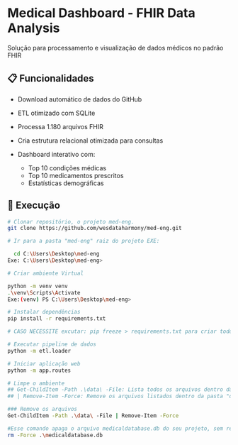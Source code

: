 # Medical Dashboard - FHIR Data Analysis
Solução para processamento e visualização de dados médicos no padrão FHIR

## 📋 Funcionalidades
- Download automático de dados do GitHub
- ETL otimizado com SQLite
 - Processa 1.180 arquivos FHIR
 - Cria estrutura relacional otimizada para consultas

- Dashboard interativo com:
  - Top 10 condições médicas
  - Top 10 medicamentos prescritos
  - Estatísticas demográficas

## 🚀 Execução
```bash
# Clonar repositório, o projeto med-eng.
git clone https://github.com/wesdataharmony/med-eng.git

# Ir para a pasta "med-eng" raiz do projeto EXE:

  cd C:\Users\Desktop\med-eng
Exe: C:\Users\Desktop\med-eng> 

# Criar ambiente Virtual

python -m venv venv
.\venv\Scripts\Activate
Exe:(venv) PS C:\Users\Desktop\med-eng>

# Instalar dependências
pip install -r requirements.txt

# CASO NECESSITE excutar: pip freeze > requirements.txt para criar todos as dependencias do projeto.

# Executar pipeline de dados
python -m etl.loader

# Iniciar aplicação web
python -m app.routes

# Limpe o ambiente
## Get-ChildItem -Path .\data\ -File: Lista todos os arquivos dentro da pasta data (mas não remove subpastas).
## | Remove-Item -Force: Remove os arquivos listados dentro da pasta "data".

### Remove os arquivos
Get-ChildItem -Path .\data\ -File | Remove-Item -Force

#Esse comando apaga o arquivo medicaldatabase.db do seu projeto, sem remover nenhuma pasta.
rm -Force .\medicaldatabase.db
